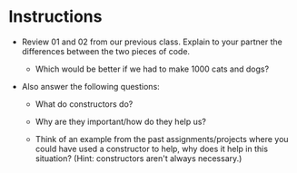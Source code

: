 # **Instructions**

* Review 01 and 02 from our previous class.  Explain to your partner the differences between the two pieces of code.

  * Which would be better if we had to make 1000 cats and dogs?

* Also answer the following questions:

  * What do constructors do?

  * Why are they important/how do they help us?

  * Think of an example from the past assignments/projects where you could have used a constructor to help, why does it help in this situation?  (Hint: constructors aren't always necessary.)
